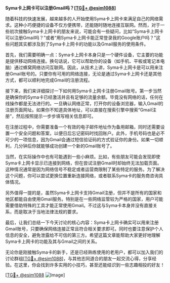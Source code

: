 **Syma卡上网卡可以注册Gmail吗？[[TG💪+ @esim1088](https://t.me/s/esim1088)]**

随着科技的快速发展，越来越多的人开始使用Syma卡上网卡来满足自己的网络需求。这种小巧便捷的设备不仅方便携带，还能随时随地连接互联网。然而，对于一些初次接触Syma卡上网卡的朋友来说，可能会有一些疑问，比如“Syma卡上网卡可以注册Gmail吗？”或者“用Syma卡上网卡能正常登录我的Google账户吗？”这些问题其实都涉及到了Syma卡上网卡的功能以及Gmail服务的使用条件。

首先，我们需要明确一点：Syma卡上网卡本身只是一个硬件设备，它主要的功能是提供移动网络连接。换句话说，它可以帮助你的设备（如手机、平板或笔记本电脑）通过蜂窝网络访问互联网。因此，从技术上讲，Syma卡上网卡是可以用来注册Gmail账号的。只要你有可用的网络连接，无论是通过Syma卡上网卡还是其他方式，都可以顺利地完成Gmail的注册流程。

接下来，我们来详细探讨一下如何用Syma卡上网卡注册Gmail账号。第一步当然是确保你的Syma卡已经激活并且有足够的流量余额。毕竟没有网络的话，任何在线操作都是无法进行的。一旦确认网络正常，打开你的设备浏览器，输入Gmail的注册页面网址。如果你不知道具体地址，可以直接在搜索引擎中搜索“Gmail注册”，然后按照提示一步步填写相关信息即可。

在注册过程中，你需要准备一个有效的电子邮件地址作为备用邮箱，同时还需要设置一个安全问题和答案，以便日后忘记密码时找回账户。此外，手机号码也是必不可少的一项信息，因为Gmail会通过短信验证码的方式验证你的身份。如果一切顺利，几分钟后你就能够成功创建一个新的Gmail账号了。

当然，在实际操作中也有可能遇到一些小麻烦。比如，有些朋友可能会发现即使Syma卡上网卡显示已连接到网络，但在尝试注册Gmail时却始终无法加载页面。这种情况通常是因为网络信号不稳定或者运营商限制了某些特定的服务。为了解决这个问题，你可以尝试更换位置重新连接网络，或者联系Syma卡的服务商咨询具体情况。

另外值得一提的是，虽然Syma卡上网卡支持Gmail注册，但并不是所有的国家和地区都能自由使用Gmail服务。特别是在一些网络监管较为严格的国家，用户可能需要借助特殊的工具才能正常使用Gmail。不过这与Syma卡本身并没有直接关系，而是取决于当地法律法规的要求。

最后，让我们总结一下今天讨论的核心内容：Syma卡上网卡确实可以用来注册Gmail账号，只要确保网络连接正常且符合相关要求即可。同时也要注意保护个人信息的安全，避免泄露给不可信的第三方。希望这篇文章能帮助大家更好地理解Syma卡上网卡的功能及其与Gmail之间的关系。

无论你是刚接触Syma卡的新手，还是已经熟练使用的老用户，都可以加入我们的讨论群组[[TG💪+ @esim1088](https://t.me/s/esim1088)]，与其他志同道合的朋友一起交流心得，分享经验。在这里，你会找到许多实用的小技巧，甚至还能结识到一些志趣相投的好友！

[[TG💪+ @esim1088](https://t.me/s/esim1088) ![Image](https://i.postimg.cc/4NQfJmqS/Snipaste-2025-05-13-00-14-12.png)]